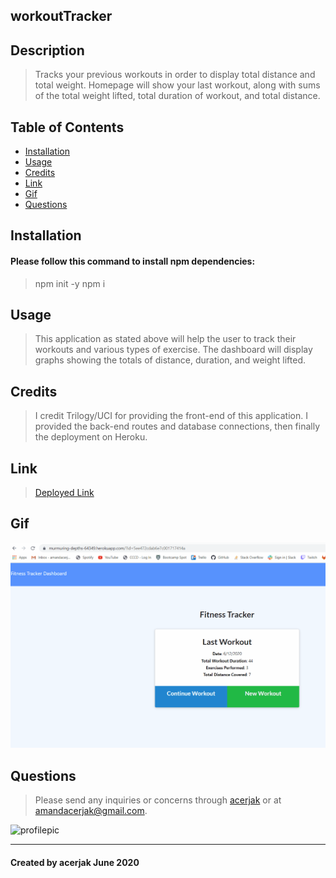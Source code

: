 ## workoutTracker
## Description
> Tracks your previous workouts in order to display total distance and total weight. Homepage will show your last workout, along with sums of the total weight lifted, total duration of workout, and total distance. 
## Table of Contents
* [Installation](#installation)
* [Usage](#usage)
* [Credits](#credits)
* [Link](#link)
* [Gif](#gif)
* [Questions](#questions)
## Installation
#### Please follow this command to install npm dependencies:
> npm init -y
> npm i
## Usage
> This application as stated above will help the user to track their workouts and various types of exercise. The dashboard will display graphs showing the totals of distance, duration, and weight lifted.
## Credits
> I credit Trilogy/UCI for providing the front-end of this application. I provided the back-end routes and database connections, then finally the deployment on Heroku.
## Link
> [Deployed Link](https://murmuring-depths-64349.herokuapp.com/ "Heroku App")
## Gif
![gif](/gif/workoutTrackerGif.gif "gif")
## Questions
> Please send any inquiries or concerns through [acerjak](https://api.github.com/users/acerjak "GitHub Profile") or at amandacerjak@gmail.com.

![profilepic](https://avatars1.githubusercontent.com/u/62491401?v=4 "acerjak")
***
#### Created by acerjak June 2020